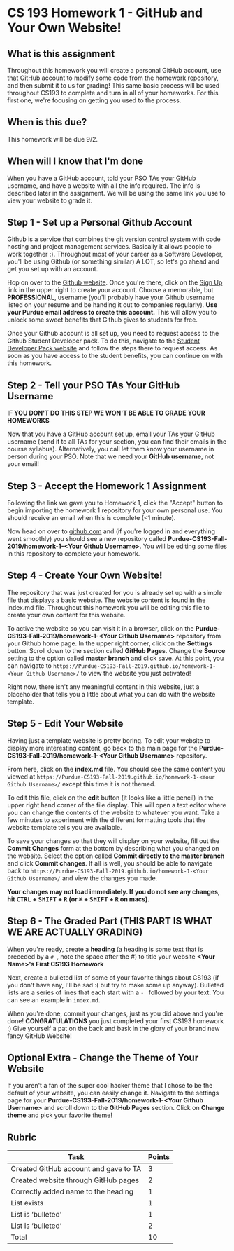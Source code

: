 # CS 193 Homework 1 - GitHub and Your Own Website!

## What is this assignment

Throughout this homework you will create a personal GitHub account, use that GitHub account to modify some code from the homework repository, and then submit it to us for grading! This same basic process will be used throughout CS193 to complete and turn in all of your homeworks. For this first one, we're focusing on getting you used to the process.

## When is this due?
This homework will be due 9/2.

## When will I know that I'm done
When you have a GitHub account, told your PSO TAs your GitHub username, and have a website with all the info required. The info is described later in the assignment. We will be using the same link you use to view your website to grade it.

## Step 1 - Set up a Personal Github Account
Github is a service that combines the git version control system with code hosting and project management services. Basically it allows people to work together :). Throughout most of your career as a Software Developer, you'll be using Github (or something similar) A LOT, so let's go ahead and get you set up with an account.

Hop on over to the [Github website](https://github.com/). Once you're there, click on the [Sign Up](https://github.com/join?source=header-home) link in the upper right to create your account. Choose a memorable, but **PROFESSIONAL**, username (you'll probably have your Github username listed on your resume and be handing it out to companies regularly). **Use your Purdue email address to create this account.** This will allow you to unlock some sweet benefits that Github gives to students for free.

Once your Github account is all set up, you need to request access to the Github Student Developer pack. To do this, navigate to the [Student Developer Pack website](https://education.github.com/pack) and follow the steps there to request access. As soon as you have access to the student benefits, you can continue on with this homework.

## Step 2 - Tell your PSO TAs Your GitHub Username
**IF YOU DON'T DO THIS STEP WE WON'T BE ABLE TO GRADE YOUR HOMEWORKS**

Now that you have a GitHub account set up, email your TAs your GitHub username (send it to all TAs for your section, you can find their emails in the course syllabus).  Alternatively, you call let them know your username in person during your PSO.  Note that we need your **GitHub username**, not your email!

## Step 3 - Accept the Homework 1 Assignment
Following the link we gave you to Homework 1, click the "Accept" button to begin importing the homework 1 repository for your own personal use. You should receive an email when this is complete (<1 minute).

Now head on over to [github.com](https://github.com/) and (if you're logged in and everything went smoothly) you should see a new repository called **Purdue-CS193-Fall-2019/homework-1-\<Your Github Username\>**. You will be editing some files in this repository to complete your homework.

## Step 4 - Create Your Own Website!
The repository that was just created for you is already set up with a simple file that displays a basic website. The website content is found in the index.md file. Throughout this homework you will be editing this file to create your own content for this website.

To active the website so you can visit it in a browser, click on the **Purdue-CS193-Fall-2019/homework-1-\<Your Github Username\>** repository from your Github home page. In the upper right corner, click on the **Settings** button. Scroll down to the section called **GitHub Pages**. Change the **Source** setting to the option called **master branch** and click save. At this point, you can navigate to ```https://Purdue-CS193-Fall-2019.github.io/homework-1-<Your Github Username>/``` to view the website you just activated!

Right now, there isn't any meaningful content in this website, just a placeholder that tells you a little about what you can do with the website template.

## Step 5 - Edit Your Website
Having just a template website is pretty boring. To edit your website to display more interesting content, go back to the main page for the **Purdue-CS193-Fall-2019/homework-1-\<Your Github Username\>** repository.

From here, click on the **index.md** file. You should see the same content you viewed at ```https://Purdue-CS193-Fall-2019.github.io/homework-1-<Your Github Username>/``` except this time it is not themed.

To edit this file, click on the **edit** button (it looks like a little pencil) in the upper right hand corner of the file display. This will open a text editor where you can change the contents of the website to whatever you want. Take a few minutes to experiment with the different formatting tools that the website template tells you are available.

To save your changes so that they will display on your website, fill out the **Commit Changes** form at the bottom by describing what you changed on the website. Select the option called **Commit directly to the master branch** and click **Commit changes**. If all is well, you should be able to navigate back to ```https://Purdue-CS193-Fall-2019.github.io/homework-1-<Your Github Username>/``` and view the changes you made.

**Your changes may not load immediately. If you do not see any changes, hit <kbd>CTRL</kbd> + <kbd>SHIFT</kbd> + <kbd>R</kbd> (or <kbd>⌘</kbd> + <kbd>SHIFT</kbd> + <kbd>R</kbd> on macs).**

## Step 6 - The Graded Part (**THIS PART IS WHAT WE ARE ACTUALLY GRADING**)
When you're ready, create a **heading** (a heading is some text that is preceded by a `# `, note the space after the #) to title your website
**\<Your Name\>'s First CS193 Homework**

Next, create a bulleted list of some of your favorite things about CS193 (if you don't have any, I'll be sad :( but try to make some up anyway).  Bulleted lists are a series of lines that each start with a `- ` followed by your text.  You can see an example in `index.md`.

When you're done, commit your changes, just as you did above and you're done! **CONGRATULATIONS** you just completed your first CS193 homework :) Give yourself a pat on the back and bask in the glory of your brand new fancy GitHub Website!

## Optional Extra - Change the Theme of Your Website
If you aren't a fan of the super cool hacker theme that I chose to be the default of your website, you can easily change it.
Navigate to the settings page for your **Purdue-CS193-Fall-2019/homework-1-\<Your Github Username\>** and scroll down to the **GitHub Pages** section. Click on **Change theme** and pick your favorite theme!

## Rubric
| Task                                  | Points |
|---------------------------------------|--------|
| Created GitHub account and gave to TA | 3      |
| Created website through GitHub pages  | 2      |
| Correctly added name to the heading   | 1      |
| List exists   | 1      |
| List is ‘bulleted’   | 1      |
| List is ‘bulleted’   | 2      |
| Total   | 10      |
